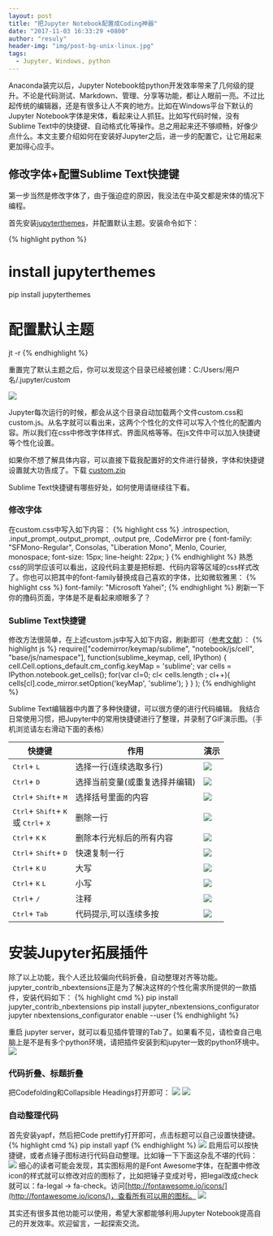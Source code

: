 ```yaml
---
layout: post
title: "把Jupyter Notebook配置成Coding神器"
date: "2017-11-03 16:33:29 +0800"
author: "resuly"
header-img: "img/post-bg-unix-linux.jpg"
tags:
  - Jupyter, Windows, python
---
```


Anaconda装完以后，Jupyter Notebook给python开发效率带来了几何级的提升。不论是代码测试、Markdown、管理、分享等功能，都让人眼前一亮。不过比起传统的编辑器，还是有很多让人不爽的地方。比如在Windows平台下默认的Jupyter Notebook字体是宋体，看起来让人抓狂。比如写代码时候，没有Sublime Text中的快捷键、自动格式化等操作。总之用起来还不够顺畅，好像少点什么。本文主要介绍如何在安装好Jupyter之后，进一步的配置它，让它用起来更加得心应手。

## 修改字体+配置Sublime Text快捷键
第一步当然是修改字体了，由于强迫症的原因，我没法在中英文都是宋体的情况下编程。

首先安装[jupyterthemes](https://github.com/dunovank/jupyter-themes)，并配置默认主题。安装命令如下：

{% highlight python %}
# install jupyterthemes
pip install jupyterthemes

# 配置默认主题
jt -r
{% endhighlight %}

重置完了默认主题之后，你可以发现这个目录已经被创建：C:/Users/用户名/.jupyter/custom

![](/img/in_post/2017/11/20171103164904.png)

Jupyter每次运行的时候，都会从这个目录自动加载两个文件custom.css和custom.js。从名字就可以看出来，这两个个性化的文件可以写入个性化的配置内容。所以我们在css中修改字体样式、界面风格等等。在js文件中可以加入快捷键等个性化设置。

如果你不想了解具体内容，可以直接下载我配置好的文件进行替换，字体和快捷键设置就大功告成了。下载 <a href="/img/in_post/2017/11/custom.zip">custom.zip</a>

Sublime Text快捷键有哪些好处，如何使用请继续往下看。

### 修改字体
在custom.css中写入如下内容：
{% highlight css %}
.introspection, .input_prompt,.output_prompt, .output pre, .CodeMirror pre {
    font-family: "SFMono-Regular", Consolas, "Liberation Mono", Menlo, Courier, monospace;
    font-size: 15px;
    line-height: 22px;
}
{% endhighlight %}
熟悉css的同学应该可以看出，这段代码主要是把标题、代码内容等区域的css样式改了。你也可以把其中的font-family替换成自己喜欢的字体，比如微软雅黑：
{% highlight css %}
font-family: "Microsoft Yahei";
{% endhighlight %}
刷新一下你的撸码页面，字体是不是看起来顺眼多了？
### Sublime Text快捷键
修改方法很简单，在上述custom.js中写入如下内容，刷新即可（[参考文献](http://blog.rtwilson.com/how-to-get-sublime-text-style-editing-in-the-ipythonjupyter-notebook/)）：
{% highlight js %}
require(["codemirror/keymap/sublime", "notebook/js/cell", "base/js/namespace"],
    function(sublime_keymap, cell, IPython) {
        cell.Cell.options_default.cm_config.keyMap = 'sublime';
        var cells = IPython.notebook.get_cells();
        for(var cl=0; cl< cells.length ; cl++){
            cells[cl].code_mirror.setOption('keyMap', 'sublime');
        }
    }
);
{% endhighlight %}

Sublime Text编辑器中内置了多种快捷键，可以很方便的进行代码编辑。
我结合日常使用习惯，把Jupyter中的常用快捷键进行了整理，并录制了GIF演示图。（手机浏览请左右滑动下面的表格）
<style>
#shortcuts img{margin:0}
</style>
<table id="shortcuts">
	<thead>
		<tr>
			<th>快捷键</th>
			<th>作用</th>
			<th>演示</th>
		</tr>
	</thead>
	<tbody>
		<tr>
			<td>
				<kbd>Ctrl</kbd>+
				<kbd>L</kbd>
			</td>
			<td>选择一行(连续选取多行)</td>
			<td><img src="/img/in_post/2017/11/ss1.gif"></td>
		</tr>
		<tr>
			<td>
				<kbd>Ctrl</kbd>+
				<kbd>D</kbd>
			</td>
			<td>选择当前变量(或重复选择并编辑)</td>
			<td><img src="/img/in_post/2017/11/ss2.gif"></td>
		</tr>
		<tr>
			<td>
				<kbd>Ctrl</kbd>+
				<kbd>Shift</kbd>+
				<kbd>M</kbd>
			</td>
			<td>选择括号里面的内容</td>
			<td><img src="/img/in_post/2017/11/ss3.gif"></td>
		</tr>
		<tr>
			<td>
				<kbd>Ctrl</kbd>+
				<kbd>Shift</kbd>+
				<kbd>K</kbd>
				<br>或
				<kbd>Ctrl</kbd>+
				<kbd>X</kbd>
			</td>
			<td>删除一行</td>
			<td><img src="/img/in_post/2017/11/ss4.gif"></td>
		</tr>
		<tr>
			<td>
				<kbd>Ctrl</kbd>+
				<kbd>K</kbd>
				<kbd>K</kbd>
			</td>
			<td>删除本行光标后的所有内容</td>
			<td><img src="/img/in_post/2017/11/ss5.gif"></td>
		</tr>
		<tr>
			<td>
				<kbd>Ctrl</kbd>+
				<kbd>Shift</kbd>+
				<kbd>D</kbd>
			</td>
			<td>快速复制一行</td>
			<td><img src="/img/in_post/2017/11/ss6.gif"></td>
		</tr>
		<tr>
			<td>
				<kbd>Ctrl</kbd>+
				<kbd>K</kbd>
				<kbd>U</kbd>
			</td>
			<td>大写</td>
			<td><img src="/img/in_post/2017/11/ss7.gif"></td>
		</tr>
		<tr>
			<td>
				<kbd>Ctrl</kbd>+
				<kbd>K</kbd>
				<kbd>L</kbd>
			</td>
			<td>小写</td>
			<td><img src="/img/in_post/2017/11/ss8.gif"></td>
		</tr>
		<tr>
			<td>
				<kbd>Ctrl</kbd>+
				<kbd>/</kbd>
			</td>
			<td>注释</td>
			<td><img src="/img/in_post/2017/11/ss9.gif"></td>
		</tr>
		<tr>
			<td>
				<kbd>Ctrl</kbd>+
				<kbd>Tab</kbd>
			</td>
			<td>代码提示,可以连续多按</td>
			<td><img src="/img/in_post/2017/11/ss10.gif"></td>
		</tr>
	</tbody>
</table>

# 安装Jupyter拓展插件
除了以上功能，我个人还比较偏向代码折叠，自动整理对齐等功能。jupyter_contrib_nbextensions正是为了解决这样的个性化需求所提供的一款插件，安装代码如下：
{% highlight cmd %}
pip install jupyter_contrib_nbextensions
pip install jupyter_nbextensions_configurator
jupyter nbextensions_configurator enable --user
{% endhighlight %}

重启 jupyter server，就可以看见插件管理的Tab了。如果看不见，请检查自己电脑上是不是有多个python环境，请把插件安装到和jupyter一致的python环境中。
![](/img/in_post/2017/11/20171107202611.png)

### 代码折叠、标题折叠
把Codefolding和Collapsible Headings打开即可：
![](/img/in_post/2017/11/20171107202752.png)
![](/img/in_post/2017/11/folding.gif)


### 自动整理代码
首先安装yapf，然后把Code prettify打开即可，点击标题可以自己设置快捷键。
{% highlight cmd %}
pip install yapf
{% endhighlight %}
![](/img/in_post/2017/11/20171107203426.png)
启用后可以按快捷键，或者点锤子图标进行代码自动整理。比如锤一下下面这杂乱不堪的代码：
![](/img/in_post/2017/11/formatting.gif)
细心的读者可能会发现，其实图标用的是Font Awesome字体，在配置中修改icon的样式就可以修改对应的图标了，比如把锤子变成对号，把legal改成check就可以：fa-legal -> fa-check。访问[http://fontawesome.io/icons/](http://fontawesome.io/icons/)，查看所有可以用的图标。
![](/img/in_post/2017/11/iconsetting.jpg)

其实还有很多其他功能可以使用，希望大家都能够利用Jupyter Notebook提高自己的开发效率。欢迎留言，一起探索交流。
